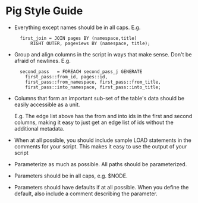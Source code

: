 # Pig Style Guide

- Everything except names should be in all caps. E.g.

		first_join = JOIN pages BY (namespace,title) 
			RIGHT OUTER, pageviews BY (namespace, title);

- Group and align columns in the script in ways that make sense. Don't be afraid of newlines. E.g.

		second_pass   = FOREACH second_pass_j GENERATE 
 		  first_pass::from_id, pages::id,
		  first_pass::from_namespace, first_pass::from_title, 
		  first_pass::into_namespace, first_pass::into_title;
		  
- Columns that form an important sub-set of the table's data should be easily accessible as a unit. 

	E.g. The edge list above has the from and into ids in the first and second columns, making it easy to just get an edge list of ids without the additional metadata.

- When at all possible, you should include sample LOAD statements in the comments for your script. This makes it easy to use the output of your script

- Parameterize as much as possible. All paths should be parameterized. 

- Parameters should be in all caps, e.g. $NODE.

- Parameters should have defaults if at all possible. When you define the default, also include a comment describing the parameter.

